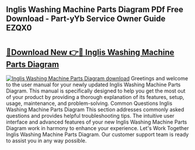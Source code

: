## Inglis Washing Machine Parts Diagram PDf Free Download - Part-yYb Service Owner Guide EZQX0

# <h2><a href="http://dfhh4f.blite.top/?on=Inglis+Washing+Machine+Parts+Diagram">🔗Download New 👉🔴 Inglis Washing Machine Parts Diagram</a></h2>

[![Inglis Washing Machine Parts Diagram download](https://i.imgur.com/lujVjoI.png)](http://dfhh4f.blite.top/?on=Inglis+Washing+Machine+Parts+Diagram)
Greetings and welcome to the user manual for your newly updated Inglis Washing Machine Parts Diagram. This manual is specifically designed to help you get the most out of your product by providing a thorough explanation of its features, setup, usage, maintenance, and problem-solving. Common Questions Inglis Washing Machine Parts Diagram This section addresses commonly asked questions and provides helpful troubleshooting tips. The intuitive user interface and advanced features of your new Inglis Washing Machine Parts Diagram work in harmony to enhance your experience. Let's Work Together Inglis Washing Machine Parts Diagram. Our customer support team is ready to assist you in any way possible.
